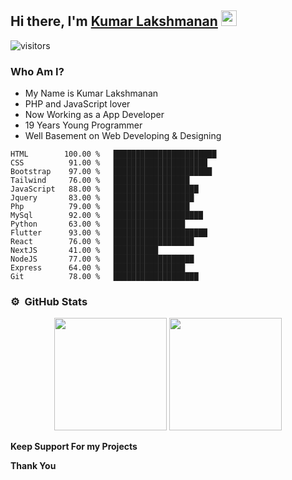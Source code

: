## Hi there, I'm <a href="https://kumarlakshmanan.github.io" target="_blank">Kumar Lakshmanan</a> <img src="https://media.giphy.com/media/hvRJCLFzcasrR4ia7z/giphy.gif" width="25px">
![visitors](https://visitor-badge.glitch.me/badge?page_id=KumarLakshmanan)

### Who Am I?

  * My Name is Kumar Lakshmanan
  * PHP and JavaScript lover
  * Now Working as a App Developer
  * 19 Years Young Programmer
  * Well Basement on Web Developing & Designing


```text
HTML        100.00 %   ███████████████████████  
CSS          91.00 %   █████████████████████    
Bootstrap    97.00 %   ██████████████████████   
Tailwind     76.00 %   █████████████████        
JavaScript   88.00 %   ███████████████████      
Jquery       83.00 %   ██████████████████       
Php          79.00 %   █████████████████        
MySql        92.00 %   ████████████████████     
Python       63.00 %   ████████████████         
Flutter      93.00 %   █████████████████████    
React        76.00 %   ██████████████████       
NextJS       41.00 %   ██████████               
NodeJS       77.00 %   ██████████████████       
Express      64.00 %   ████████████████         
Git          78.00 %   ███████████████████      
```


### ⚙️ &nbsp;GitHub Stats

<p align="center">
<img height="180em" src="https://github-readme-stats.vercel.app/api?username=kumarlakshmanan&show_icons=true&theme=algolia&title_color=fff&icon_color=79ff97&text_color=9f9f9f&bg_color=151515">
<img height="180em" src="https://github-readme-stats.vercel.app/api/top-langs/?username=kumarlakshmanan&title_color=fff&icon_color=79ff97&text_color=9f9f9f&bg_color=151515">
</p>

**Keep Support For my Projects**

**Thank You**

